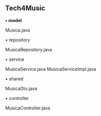 Tech4Music
---

**• model**

Musica.java

• repository

MusicaRepository.java

• service

MusicaService.java MusicaServiceImpl.java

• shared

MusicaDto.java

• controller

MusicaController.java